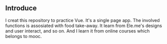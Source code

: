 ## Introduce
I creat this repository to practice Vue. It's a single page app. The involved functions is assosiated with food take-away.
It learn from Ele.me's designs and user interact, and so on.
And I learn it from online courses which belongs to mooc.
